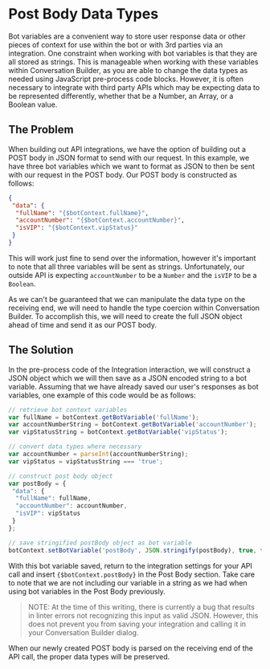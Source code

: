 # Post Body Data Types

Bot variables are a convenient way to store user response data or other pieces of context for use within the bot or with 3rd parties via an integration. One constraint when working with bot variables is that they are all stored as strings. This is manageable when working with these variables within Conversation Builder, as you are able to change the data types as needed using JavaScript pre-process code blocks. However, it is often necessary to integrate with third party APIs which may be expecting data to be represented differently, whether that be a Number, an Array, or a Boolean value.

## The Problem

When building out API integrations, we have the option of building out a POST body in JSON format to send with our request. In this example, we have three bot variables which we want to format as JSON to then be sent with our request in the POST body. Our POST body is constructed as follows:

```json
{
 "data": {
  "fullName": "{$botContext.fullName}",
  "accountNumber": "{$botContext.accountNumber}",
  "isVIP": "{$botContext.vipStatus}"
 }
}
```

This will work just fine to send over the information, however it's important to note that all three variables will be sent as strings. Unfortunately, our outside API is expecting `accountNumber` to be a `Number` and the `isVIP` to be a `Boolean`.

As we can't be guaranteed that we can manipulate the data type on the receiving end, we will need to handle the type coercion within Conversation Builder. To accomplish this, we will need to create the full JSON object ahead of time and send it as our POST body.

## The Solution

In the pre-process code of the Integration interaction, we will construct a JSON object which we will then save as a JSON encoded string to a bot variable. Assuming that we have already saved our user's responses as bot variables, one example of this code would be as follows:

```js
// retrieve bot context variables
var fullName = botContext.getBotVariable('fullName');
var accountNumberString = botContext.getBotVariable('accountNumber');
var vipStatusString = botContext.getBotVariable('vipStatus');

// convert data types where necessary
var accountNumber = parseInt(accountNumberString);
var vipStatus = vipStatusString === 'true';

// construct post body object
var postBody = {
 "data": {
  "fullName": fullName,
  "accountNumber": accountNumber,
  "isVIP": vipStatus
 }
};

// save stringified postBody object as bot variable
botContext.setBotVariable('postBody', JSON.stringify(postBody), true, false);
```

With this bot variable saved, return to the integration settings for your API call and insert `{$botContext.postBody}` in the Post Body section. Take care to note that we are not including our variable in a string as we had when using bot variables in the Post Body previously.

> NOTE: At the time of this writing, there is currently a bug that results in linter errors not recognizing this input as valid JSON. However, this does not prevent you from saving your integration and calling it in your Conversation Builder dialog.

When our newly created POST body is parsed on the receiving end of the API call, the proper data types will be preserved.
